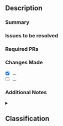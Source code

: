 ## Description

### Summary

<!--Brief description of what this PR does.-->
<!--Don't explain the code, justify what this PR exists for!-->

<!--Sources/references at the end-->

### Issues to be resolved

<!-- If applicable-->
<!--Use keywords "closes", "fixes", "resolves", or others at https://docs.github.com/en/get-started/writing-on-github/working-with-advanced-formatting/using-keywords-in-issues-and-pull-requests -->

<!--Fixes #-->
<!--Fixes aeecleclair/CalypSSO#-->

### Required PRs

<!-- If applicable-->
<!--Use keywords "depends on" or "blocked by", see https://github.com/gregsdennis/dependencies-action -->

<!--Depends on #-->
<!--Depends on aeecleclair/CalypSSO#-->

### Changes Made

<!--Please describe the changes made in this pull request-->
<!--Tell the big steps, use a checklist to show progress. You can explain here how the code works.-->

- [x] ...
- [ ] ...

### Additional Notes

<!--Anything relevant that does not quite fit in the summary-->

<details>
<summary>

## Classification

</summary>

### Type of Change

- [ ] 🐛 Bug fix (non-breaking change which fixes an issue)
- [ ] ✨ New feature (non-breaking change which adds functionality)
- [ ] 🔨 Refactor (non-breaking change that neither fixes a bug nor adds a feature)
- [ ] 🔧 Infra CI/CD (changes to configs of workflows)
- [ ] 💥 BREAKING CHANGE (fix or feature that require a new minimal version of the front-end)

- [ ] 😶‍🌫️ No impact for the end-users

### Impact & Scope

- [ ] Core functionality changes
- [ ] Single module changes
- [ ] Multiple modules changes
- [ ] Database migrations required

- [ ] Other: <!--not module-oriented-->

### Testing

- [ ] 1. Tested this locally
- [ ] 2. Added/modified tests that pass the CI
- [ ] 3. Tested in a pre-prod

- [ ] 0. Untestable (exceptionally), will be tested in prod directly

### Documentation

- [ ] Updated [the docs](docs.myecl.fr) accordingly : <!--[Docs#0 - Title](https://github.com/aeecleclair/myecl-documentation/pull/0)-->
- [ ] `"` Docstrings
- [ ] `#` Inline comments

- [ ] No documentation needed

</details>
